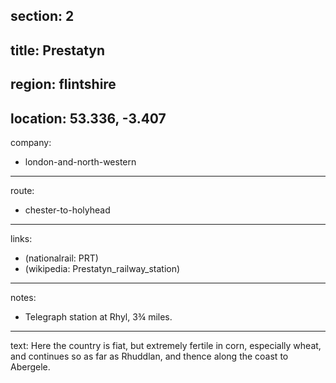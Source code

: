 section: 2
----
title: Prestatyn
----
region: flintshire
----
location: 53.336, -3.407
----
company:
- london-and-north-western
----
route:
- chester-to-holyhead
----
links:
- (nationalrail: PRT)
- (wikipedia: Prestatyn_railway_station)
----
notes:
- Telegraph station at Rhyl, 3¾ miles.
----
text: Here the country is fiat, but extremely fertile in corn, especially wheat, and continues so as far as Rhuddlan, and thence along the coast to Abergele.
